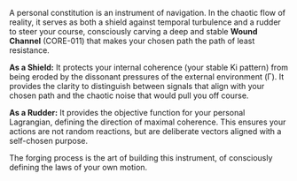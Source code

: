 A personal constitution is an instrument of navigation. In the chaotic flow of reality, it serves as both a shield against temporal turbulence and a rudder to steer your course, consciously carving a deep and stable **Wound Channel** (CORE-011) that makes your chosen path the path of least resistance.

**As a Shield:** It protects your internal coherence (your stable Ki pattern) from being eroded by the dissonant pressures of the external environment (Γ). It provides the clarity to distinguish between signals that align with your chosen path and the chaotic noise that would pull you off course.

**As a Rudder:** It provides the objective function for your personal Lagrangian, defining the direction of maximal coherence. This ensures your actions are not random reactions, but are deliberate vectors aligned with a self-chosen purpose.

The forging process is the art of building this instrument, of consciously defining the laws of your own motion.